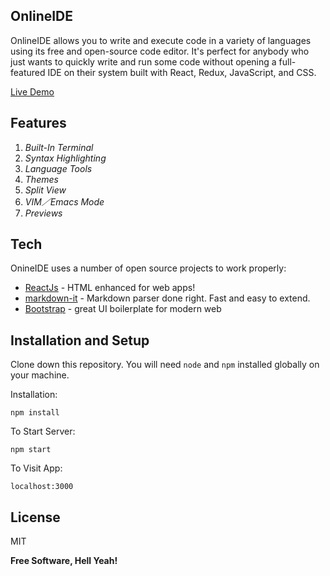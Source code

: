 ## OnlineIDE

OnlineIDE allows you to write and execute code in a variety of languages using its free and open-source code editor. It's perfect for anybody who just wants to quickly write and run some code without opening a full-featured IDE on their system built with React, Redux, JavaScript, and CSS.

[Live Demo](https://myonlineide.netlify.app/)

## Features

1. *Built-In Terminal*
2. *Syntax Highlighting*
3. *Language Tools*
4. *Themes*
5. *Split View*
6. *VIM／Emacs Mode*
7. *Previews*



## Tech

 OnineIDE uses a number of open source projects to work properly:

- [ReactJs] - HTML enhanced for web apps!
- [markdown-it] - Markdown parser done right. Fast and easy to extend.
- [Bootstrap] - great UI boilerplate for modern web 


## Installation and Setup   

Clone down this repository. You will need `node` and `npm` installed globally on your machine.  

Installation:

`npm install`  

To Start Server:

`npm start`  

To Visit App:

`localhost:3000`  



## License

MIT

**Free Software, Hell Yeah!**

[//]: # (These are reference links used in the body of this note and get stripped out when the markdown processor does its job. There is no need to format nicely because it shouldn't be seen. Thanks SO - http://stackoverflow.com/questions/4823468/store-comments-in-markdown-syntax)

   [markdown-it]: <https://github.com/markdown-it/markdown-it>
   [Bootstrap]:<https://getbootstrap.com/>
   [node.js]: <http://nodejs.org>
   [ReactJS]: <https://reactjs.org/>
  
